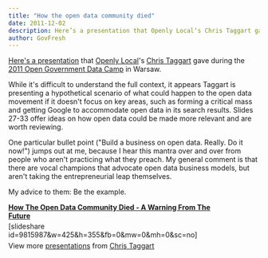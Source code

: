 ```yaml
---
title: "How the open data community died"
date: 2011-12-02
description: Here’s a presentation that Openly Local‘s Chris Taggart gave during the 2011 Open Government Data Camp in Warsaw.
author: GovFresh
---
```


<a href="http://countculture.wordpress.com/2011/10/25/how-the-open-data-community-died-my-open-govt-data-camp-keynote/">Here's a presentation</a> that <a href="http://openlylocal.com/">Openly Local</a>'s <a href="https://twitter.com/countculture">Chris Taggart</a> gave during the <a href="http://radar.oreilly.com/2011/10/international-open-government.html">2011 Open Government Data Camp</a> in Warsaw.

While it's difficult to understand the full context, it appears Taggart is presenting a hypothetical scenario of what could happen to the open data movement if it doesn't focus on key areas, such as forming a critical mass and getting Google to accommodate open data in its search results. Slides 27-33 offer ideas on how open data could be made more relevant and are worth reviewing.

One particular bullet point ("Build a business on open data. Really. Do it now!") jumps out at me, because I hear this mantra over and over from people who aren't practicing what they preach. My general comment is that there are vocal champions that advocate open data business models, but aren't taking the entrepreneurial leap themselves.

My advice to them: Be the example.

<div style="width:425px;" id="__ss_9815987"> <strong style="display:block;margin:12px 0 4px;"><a href="http://www.slideshare.net/countculture/ogd-camp-2011" title="How The Open Data Community Died - A Warning From The Future" target="_blank">How The Open Data Community Died - A Warning From The Future</a></strong> [slideshare id=9815987&w=425&h=355&fb=0&mw=0&mh=0&sc=no] <div style="padding:5px 0 12px;"> View more <a href="http://www.slideshare.net/" target="_blank">presentations</a> from <a href="http://www.slideshare.net/countculture" target="_blank">Chris Taggart</a> </div> </div>
